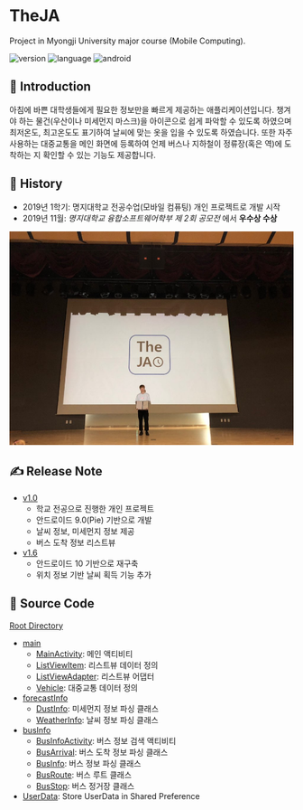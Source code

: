 TheJA
===

Project in Myongji University major course (Mobile Computing).

![version](https://img.shields.io/badge/Version-1.6.0-green.svg)
![language](https://img.shields.io/badge/Language-Java-Orange.svg)
![android](https://img.shields.io/badge/android-10(api_level_29)-Blue.svg)

:open_book: Introduction
---
아침에 바쁜 대학생들에게 필요한 정보만을 빠르게 제공하는 애플리케이션입니다. 챙겨야 하는 물건(우산이나 미세먼지 마스크)을 아이콘으로 쉽게 파악할 수 있도록 하였으며 최저온도, 최고온도도 표기하여 날씨에 맞는 옷을 입을 수 있도록 하였습니다. 또한 자주 사용하는 대중교통을 메인 화면에 등록하여 언제 버스나 지하철이 정류장(혹은 역)에 도착하는 지 확인할 수 있는 기능도 제공합니다.

:scroll: History
---

- 2019년 1학기: 명지대학교 전공수업(모바일 컴퓨팅) 개인 프로젝트로 개발 시작
- 2019년 11월:  *명지대학교 융합소프트웨어학부 제 2회 공모전* 에서 **우수상 수상**

![수상사진](수상사진.jpg)

:writing_hand: Release Note
---

- [v1.0](https://github.com/Jeonghun-Ban/TheJA/releases/tag/v1.0)
    - 학교 전공으로 진행한 개인 프로젝트
    - 안드로이드 9.0(Pie) 기반으로 개발
    - 날씨 정보, 미세먼지 정보 제공
    - 버스 도착 정보 리스트뷰
- [v1.6](https://github.com/Jeonghun-Ban/TheJA/releases/tag/v1.6)
    - 안드로이드 10 기반으로 재구축
    - 위치 정보 기반 날씨 획득 기능 추가

:file_folder: Source Code
---
[Root Directory](/app/src/main/java/com/example/theja)
- [main](app\src\main\java\com\example\theja\main)
    - [MainActivity](app\src\main\java\com\example\theja\main\MainActivity.java): 메인 액티비티
    - [ListViewItem](app\src\main\java\com\example\theja\main\ListViewItem.java): 리스트뷰 데이터 정의
    - [ListViewAdapter](app\src\main\java\com\example\theja\main\ListViewAdapter.java): 리스트뷰 어댑터
    - [Vehicle](app\src\main\java\com\example\theja\main\Vehicle.java): 대중교통 데이터 정의
- [forecastInfo](app\src\main\java\com\example\theja\forecastInfo)
    - [DustInfo](app\src\main\java\com\example\theja\forecastInfo\DustInfo.java): 미세먼지 정보 파싱 클래스
    - [WeatherInfo](app\src\main\java\com\example\theja\forecastInfo\WeatherInfo.java): 날씨 정보 파싱 클래스
- [busInfo](app\src\main\java\com\example\theja\busInfo)
    - [BusInfoActivity](app\src\main\java\com\example\theja\busInfo\BusInfoActivity.java): 버스 정보 검색 액티비티
    - [BusArrival](app\src\main\java\com\example\theja\busInfo\BusArrival.java): 버스 도착 정보 파싱 클래스
    - [BusInfo](app\src\main\java\com\example\theja\busInfo\BusInfo.java): 버스 정보 파싱 클래스
    - [BusRoute](app\src\main\java\com\example\theja\busInfo\BusRoute.java): 버스 루트 클래스
    - [BusStop](app\src\main\java\com\example\theja\busInfo\BusStop.java): 버스 정거장 클래스
- [UserData](app\src\main\java\com\example\theja\UserData.java): Store UserData in Shared Preference
